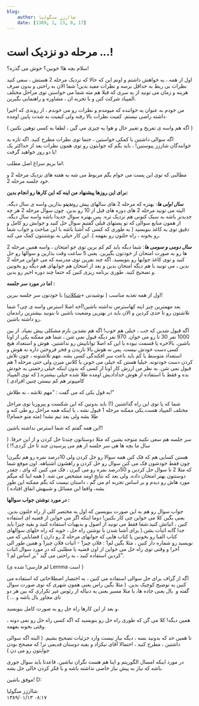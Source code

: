 ```yaml
---
blog:
    author: شااززز منگولیا
    date: [1389, 1, 13, 8, 17]
---
```

# مرحله دو نزدیک است ...!

<div class="cnt">
سلام بچه ها! خوبین؟ خوش می گذره؟!<p>اول از همه ، یه خواهش داشتم و اونم این که حالا که نزدیک مرحله 2 هستش ، سعی کنید نظرات بی ربط به حداقل برسه و نظرات مفید بدین! شما الان به راحتی و بدون صرف هزینه و زمان می تونید از یه سری که قبلا هم مثه شما می خواستن توی مراحل مختلف المپیاد شرکت کنن و با تجربه ان ، مشاوره و راهنمایی بگیرین.</p>
<p>من خودم به عنوان یه خواننده که میومدم و نظرات رو می خوندم ، از روندی که اخیرا داشته راضی نیستم. کمیت نظرات بالا رفته ولی کیفیت به شدت پایین اومده.</p>
<p>( اگه هم واسه ی تفریح و تغییر حال و هوا یه چیزی می گین ، لطفا به کسی توهین نکنین )</p>
<p>اگه سوالی داشتین یا کمکی خواستین ، حتما توی نظرات مطرح کنید. اگه تازه به خوانندگان شاززز پیوستین! ، باید بگم که جوابتون رو توی همون نظرات بعد از حداکثر یک یا دو روز خواهید گرفت!</p>
<p>اما بریم سراغ اصل مطلب:</p>
<p>مطالبی که توی این پست می خوام بگم مربوط می شه به هفته های نزدیک مرحله 2 و خود جلسه مرحله 2. </p>
<p><strong>برای این روزها پیشنهاد من اینه که این کارها رو انجام بدین:</strong></p>
<p><em><strong>سال اولی ها</strong></em>: بهتره که مرحله 2 های سالهای پیش رو<strong>ندین</strong>و بذارین واسه ی سال دیگه. البته می تونید مرحله 2 های دوره های قبل از 10 رو بدین. چون سوال مرحله 2 هر چه جدیدتر باشه به سبک کنونی هم نزدیک تره. پس بهتره سوال جدیدا باشه واسه سال دیگه. از همون منابع سوالی که تو پستهای قبلی گفتیم سوال حل کنید و جوابش رو کامل و دقیق توی یه کاغذ بنویسید ( به طوری که کسی که آشنا باشه با این مباحث و جواب شما رو بخونه ، راه حلتون رو بفهمه ). این کار خیلی به نوشتنتون کمک می کنه.</p>
<p><em><strong>سال دومی و سومی ها</strong></em>: شما دیگه باید کم کم برین توی جو امتحان ، واسه همین مرحله 2 ها رو به صورت امتحان از خودتون بگیرین. یعنی 5 ساعت وقت بذارین و سوالها رو حل کنید و توی کاغذ جوابها رو بنویسید. اگه چند نفرین توی مدرسه که می خواین مرحله 2 بدین ، می تونید با هم دیگه امتحان بدین و بعد از امتحان هم جوابهای هم دیگه رو بخونین و تصحیح کنید. طوری برنامه ریزی کنین که حتما چند دوره اخیر رو بدین.</p>
<p><strong>اما در مورد سر جلسه : </strong></p>
<p>اول از همه تغذیه مناسب ( نوشیدنی +<u>شکلات</u>) با خودتون سر جلسه ببرین!</p>
<p>بعد مهمترین چیز اینه کهاسترس نداشته باشین!آخه اصلا استرس واسه ی چی؟ شما تلاشتون رو تا حدی کردین و الان باید در بهترین وضعیت باشین تا بتونید بیشترین راندمان رو داشته باشین.</p>
<p>اگه قبول شدین که خب ، خیلی هم خوب! اگه هم نشدین بازم مشکلی پیش نمیاد. از بین 1000 نفر 30 تا رو می خوان. 970 نفر دیگه قبول نمی شن ، شما هم ممکنه یکی از اونا باشین. بالاخره یا قسمت نبوده یا این که اصلا تواناییش رو نداشتین. هوش و استعداد هیچ کسی دست خودش نیست. پس نه هوش بالا نازیدن و فخر فروختن داره نه هوش و استعداد متوسط یا کم باید باعث سر افکندگی کسی بشه. مهم تلاشتونه ، چون تلاش کردن دست خودتونه. خیلیا هستن که خیلی می خونن یا کلاس میرن ولی حتی مرحله 1 هم قبول نمی شن. به نظر من ارزش کار اونا از کسی که بدون اینکه خیلی زحمتی به خودش بده و فقط با استفاده از هوش خدادادیش اومده طلا شده خیلی بیشتره.( که توی المپیاد کامپیوتر هم کم نیستن چنین افرادی )</p>
<p>به قول یکی که می گفت : "مهم تلاشه ، نه طلاش!"</p>
<p>شما که پا توی این راه گذاشتین (!) باید بدونین که این شکست و پیروزیا توی مراحل مختلف المپیاد هست.یکی ممکنه مرحله 1 قبول نشه ، یا اینکه همه مراحل رو طی کنه و طلا بشه ولی بعد تیم نشه! (مثه منو حسام!) </p>
<p>این همه گفتم که شما استرس نداشته باشین!!</p>
<p>سر جلسه هم سعی نکنید متوجه بشین که مثلا دوستاتون چندتا حل کردن و از این حرفا. ( سال ما بچه ها هی سر جلسه از هم می پرسیدن چند تا حل کردی؟! )</p>
<p>هستن کسایی هم که فک کنن همه سوالا رو حل کردن ولی 10درصد نمره رو هم نگیرن! چون فقط خودشون فک می کنن سوال رو حل کردن و راهشون اشتباهه. اون موقع شما که مثلا 2 تا سوال حل کردین و 50درصد نمره رو می گیرن ، فک می کنین که وای ، چقدر دوستتون بهتر امتحان داده. ولی بعد که نتایج اومد مشخص می شه. ( همه اینا که میگم مورد هاش رو دیدم و بر اساس تجربه ام می گم ، داستان نیست که بگم ممکنه این طور بشه، واقعا این مسائل و شبیهش اتفاق افتاده )</p>
<p><strong>در مورد نوشتن جواب سوالها :</strong></p>
<p>جواب سوال رو هم به این صورت بنویسین که اول یه مختصر کلی از راه حلتون بدین. یعنی بگین کلا می خواین چی کار بکنین! دوما اینکه اگر می خواین از قضیه ای استفاده کنین ، اثباتش کنید.شما فقط می تونید از اصول و بدیهیات استفاده کنید و بقیه چیزا باید جدا گانه اثبات بشن.( برای آشنا شدن با نوشتن راه حل ، خوبه که راه حلهای سوالهای کتاب الفبا رو بخونین یا کتاب هایی که جوابهای مرحله 2 رو دارن ) قضایایی که می نویسید رو شماره دار کنین ، مثلا بگین لم1 : فلان چیز1 - اثبات فلان چیز1 و همین طور الی آخر! و وقتی توی راه حل می خواین از اون قضیه یا مطلبی که در مورد سوال اثبات کردین استفاده کنید ، به راحتی می گید "بر اساس لم 1".</p>
<p>(لم فارسی! شده ی Lemma است )</p>
<p>اگه از گراف برای حل سوالی استفاده می کنین ، به اختصار اصطلاحاتی که استفاده می کنین یه توضیح کوچیک بدین. ( مثلا بگین راس یعنی همون شهری که توی صورت سوال گفته و  یال یعنی جاده ها، یا مثلا مسیر یعنی یه دنباله از رئوس غیر تکراری که بین هر دو تای مجاور یال باشه و ... )</p>
<p>و بعد از این کارها راه حل رو به صورت کامل بنویسید.</p>
<p>همین دیگه! کلا می گن که طوری راه حل رو بنویسید که اگه کسی راه حل رو نمی دونه ، وقتی بخونه بفهمه.</p>
<p>تا همین حد که بدونید بسه ، دیگه نیاز نیست وارد جزئیات تصحیح بشیم. ( البته اگه سوالی داشتین ، مطرح کنید ، احتمالا آقای نیکزاد و بقیه دوستان قدیمی تر! که مصحح بودن جوابتون رو می دن ) </p>
<p>در مورد اینکه امسال الگوریتم و اینا هم هست نگران نباشین. قاعدتا باید سوال جوری باشه که نیاز به پیش نیاز خاصی نداشته باشه و با فکر کردن خالی حل بشه.</p>
<p>موفق باشین! D:</p>
<p></p>
</div>

<div class="blog-info">
    <div class="blog-author">شااززز منگولیا</div>
    <div class="blog-date">۱۳۸۹/۰۱/۱۳ ۰۸:۱۷</div>
</div>

